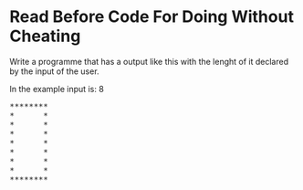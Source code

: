 <h1>Read Before Code For Doing Without Cheating</h1>

<p> Write a programme that has a output like this with the lenght of it declared by the input of the user.</p>
<p>In the example input is: 8</p>
<pre>
********
*      *
*      *
*      *
*      *
*      *
*      *
*      *
********
</pre>
